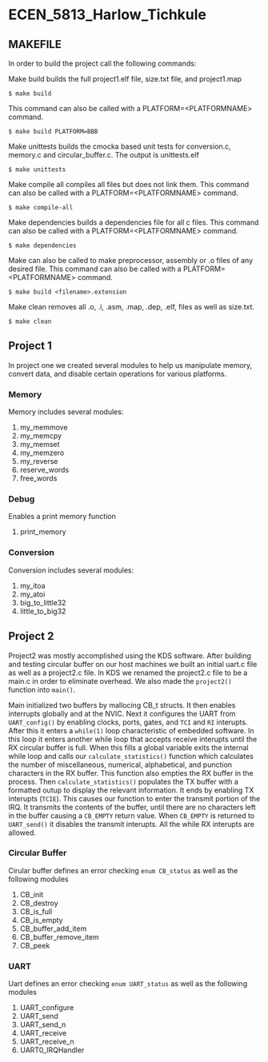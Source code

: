 # ECEN_5813_Harlow_Tichkule

## MAKEFILE

In order to build the project call the following commands:

Make build builds the full project1.elf file, size.txt file, and project1.map 

```
$ make build
```

This command can also be called with a PLATFORM=\<PLATFORMNAME\> command. 

```
$ make build PLATFORM=BBB
```

Make unittests builds the cmocka based unit tests for conversion.c, memory.c and circular\_buffer.c. The output is unittests.elf

```
$ make unittests
```

Make compile all compiles all files but does not link them. This command can also be called with a PLATFORM=\<PLATFORMNAME\> command.

```
$ make compile-all
```

Make dependencies builds a dependencies file for all c files. This command can also be called with a PLATFORM=\<PLATFORMNAME\> command.

```
$ make dependencies
```

Make can also be called to make preprocessor, assembly or .o files of any desired file. This command can also be called with a PLATFORM=\<PLATFORMNAME\> command.

```
$ make build <filename>.extension
```

Make clean removes all .o, .i, .asm, .map, .dep, .elf, files as well as size.txt. 

```
$ make clean
```

## Project 1

In project one we created several modules to help us manipulate memory, convert data, and disable certain operations for various platforms. 

### Memory

Memory includes several modules:

1. my_memmove
2. my_memcpy
3. my_memset
4. my_memzero
5. my_reverse
6. reserve_words
7. free_words

### Debug

Enables a print memory function

1. print_memory

### Conversion

Conversion includes several modules:

1. my_itoa
2. my_atoi
3. big_to_little32
4. little_to_big32

## Project 2

Project2 was mostly accomplished using the KDS software. After building and testing circular buffer on our host machines we built an initial uart.c file as well as a project2.c file. In KDS we renamed the project2.c file to be a main.c in order to eliminate overhead. We also made the ```project2()``` function into ```main()```. 

Main initialized two buffers by mallocing CB_t structs. It then enables interrupts globally and at the NVIC. Next it configures the UART from ```UART_config()``` by enabling clocks, ports, gates, and ```TCI``` and ```RI``` interupts. After this it enters a ```while(1)``` loop characteristic of embedded software. In this loop it enters another while loop that accepts receive interupts until the RX circular buffer is full. When this fills a global variable exits the internal while loop and calls our ```calculate_statistics()``` function which calculates the number of miscellaneous, numerical, alphabetical, and punction characters in the RX buffer. This function also empties the RX buffer in the process. Then ```calculate_statistics()``` populates the TX buffer with a formatted outup to display the relevant information. It ends by enabling TX interupts (```TCIE```). This causes our function to enter the transmit portion of the IRQ. It transmits the contents of the buffer, until there are no characters left in the buffer causing a ```CB_EMPTY``` return value. When ```CB_EMPTY``` is returned to ```UART_send()``` it disables the transmit interupts. All the while RX interupts are allowed. 

### Circular Buffer

Cirular buffer defines an error checking ```enum CB_status``` as well as the following modules

1. CB_init
2. CB_destroy
3. CB_is_full
4. CB_is_empty
5. CB_buffer_add_item
6. CB_buffer_remove_item
6. CB_peek

### UART

Uart defines an error checking ```enum UART_status``` as well as the following modules

1. UART_configure
2. UART_send
3. UART_send_n
4. UART_receive
5. UART_receive_n
6. UART0_IRQHandler
